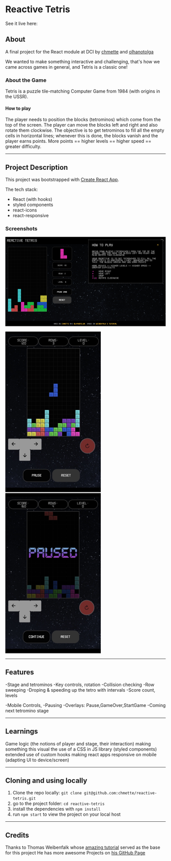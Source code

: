 # Reactive Tetris

See it live here:

## About

A final project for the React module at DCI by [chmette](https://github.com/chmette) and [olhanotolga](https://github.com/olhanotolga)

We wanted to make something interactive and challenging, that's how we came across games in general, and Tetris is a classic one!

### About the Game

Tetris is a puzzle tile-matching Computer Game from 1984 (with origins in the USSR).

#### How to play

The player needs to position the blocks (tetrominos) which come from the top of the screen. The player can move the blocks left and right and also rotate them clockwise. The objective is to get tetrominos to fill all the empty cells in horizontal lines; whenever this is done, the blocks vanish and the player earns points. More points == higher levels == higher speed == greater difficulty.

---

## Project Description

This project was bootstrapped with [Create React App](https://github.com/facebook/create-react-app).

The tech stack:

- React (with hooks)
- styled components
- react-icons
- react-responsive

### Screenshots

<img src="./screenshots/tetris-desktop-game.png" alt="screenshot" width="800px" />

<img src="./screenshots/tetris-mobile-game.jpg" alt="screenshot" width="300px" /> <img src="./screenshots/tetris-mobile-pause.jpg" alt="screenshot" width="300px" />

---

## Features

-Stage and tetrominos
-Key controls, rotation
-Collision checking
-Row sweeping
-Droping & speeding up the tetro with intervals
-Score count, levels

-Mobile Controls,
-Pausing
-Overlays: Pause,GameOver,StartGame
-Coming next tetromino stage

---

## Learnings

Game logic (the notions of player and stage, their interaction)
making something this visual
the use of a CSS in JS library (styled components)
extended use of custom hooks
making react apps responsive on mobile (adapting UI to device/screen)

---

## Cloning and using locally

1. Clone the repo locally: `git clone git@github.com:chmette/reactive-tetris.git`
2. go to the project folder: `cd reactive-tetris`
3. install the dependencies with `npm install`
4. run `npm start` to view the project on your local host

---

## Credits

Thanks to Thomas Weibenfalk whose [amazing tutorial](https://youtu.be/ZGOaCxX8HIU) served as the base for this project
He has more awesome Projects on [his GitHub Page](https://github.com/weibenfalk)
